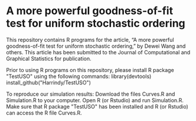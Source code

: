 # A more powerful goodness-of-fit test for uniform stochastic ordering
This repository contains R programs for the article, “A more powerful goodness-of-fit test for uniform stochastic ordering,” by Dewei Wang and others. This article has been submitted to the Journal of Computational and Graphical Statistics for publication.

Prior to using R programs on this repository, please install R package "TestUSO" using the following commands:
    library(devtools)
    install_github("Harrindy/TestUSO")

To reproduce our simulation results: Download the files Curves.R and Simulation.R to your computer. Open R (or Rstudio) and run Simulation.R. Make sure that R package "TestUSO" has been installed and R (or Rstudio) can access the R file Curves.R.
